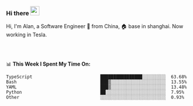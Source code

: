 ### Hi there <img src="https://media.giphy.com/media/hvRJCLFzcasrR4ia7z/giphy.gif" width="25px">

<!-- ![visitors](https://visitor-badge.glitch.me/badge?page_id=dislfyer.dislfyer) -->

Hi, I'm Alan, a Software Engineer 🚀 from China, 🏠 base in shanghai. Now working in Tesla.

<br/>
<br/>

📊 **This Week I Spent My Time On:**


<!--START_SECTION:waka-->

```text
TypeScript                          ████████████████░░░░░░░░░  63.68%
Bash                                ███▒░░░░░░░░░░░░░░░░░░░░░  13.55%
YAML                                ███▒░░░░░░░░░░░░░░░░░░░░░  13.48%
Python                              ██░░░░░░░░░░░░░░░░░░░░░░░  7.95%
Other                               ░░░░░░░░░░░░░░░░░░░░░░░░░  0.93%
```

<!--END_SECTION:waka-->

<!--
**About Me:**
 -->
